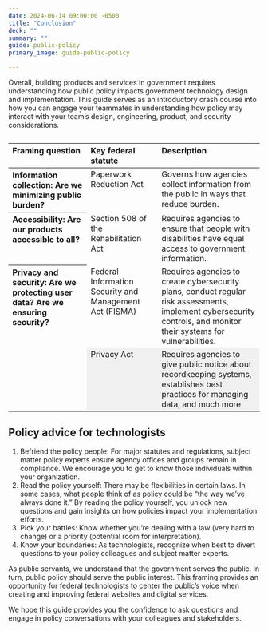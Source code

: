 ```yaml
---
date: 2024-06-14 09:00:00 -0500
title: "Conclusion"
deck: ""
summary: ""
guide: public-policy
primary_image: guide-public-policy

---
```


Overall, building products and services in government requires understanding how public policy impacts government technology design and implementation. This guide serves as an introductory crash course into how you can engage your teammates in understanding how policy may interact with your team’s design, engineering, product, and security considerations.

<table class="usa-table usa-table--striped">
  <caption></caption>
  <thead>
    <tr style="text-align: left; vertical-align: top;">
      <th scope="col">Framing question</th>
      <th scope="col">Key federal statute</th>
      <th scope="col">Description</th>
    </tr>
  </thead>
  <tbody>
    <tr style="text-align: left; vertical-align: top;">
      <th scope="row">Information collection: Are we minimizing public burden?</th>
      <td>Paperwork Reduction Act</td>
      <td>Governs how agencies collect information from the public in ways that reduce burden.</td>
    </tr>
    <tr style="text-align: left; vertical-align: top;">
      <th scope="row">Accessibility: Are our products accessible to all?</th>
      <td>Section 508 of the Rehabilitation Act</td>
      <td>Requires agencies to ensure that people with disabilities have equal access to government information.</td>
    </tr>
    <tr style="text-align: left; vertical-align: top;">
      <th scope="row" rowspan="2">Privacy and security: Are we protecting user data? Are we ensuring security?</th>
      <td>Federal Information Security and Management Act (FISMA)</td>
      <td>Requires agencies to create cybersecurity plans, conduct regular risk assessments, implement cybersecurity controls, and monitor their systems for vulnerabilities.</td>
    </tr>
    <tr style="text-align: left; vertical-align: top; background-color: f0f0f0;">
      <td>Privacy Act</td>
      <td>Requires agencies to give public notice about recordkeeping systems, establishes best practices for managing data, and much more.</td>
    </tr>
  </tbody>
</table>

## Policy advice for technologists

1. Befriend the policy people: For major statutes and regulations, subject matter policy experts ensure agency offices and groups remain in compliance. We encourage you to get to know those individuals within your organization. 
2. Read the policy yourself: There may be flexibilities in certain laws. In some cases, what people think of as policy could be “the way we’ve always done it.” By reading the policy yourself, you unlock new questions and gain insights on how policies impact your implementation efforts. 
3. Pick your battles: Know whether you’re dealing with a law (very hard to change) or a priority (potential room for interpretation). 
4. Know your boundaries: As technologists, recognize when best to divert questions to your policy colleagues and subject matter experts. 

As public servants, we understand that the government serves the public. In turn, public policy should serve the public interest. This framing provides an opportunity for federal technologists to center the public’s voice when creating and improving federal websites and digital services. 

We hope this guide provides you the confidence to ask questions and engage in policy conversations with your colleagues and stakeholders.
